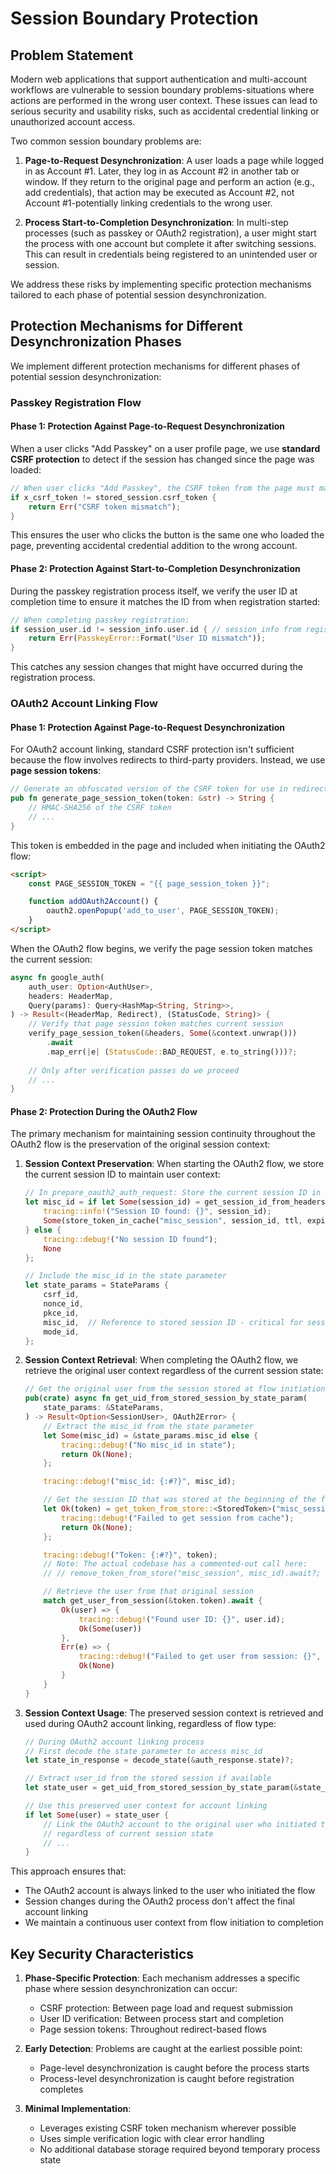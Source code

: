 # Session Boundary Protection

## Problem Statement

Modern web applications that support authentication and multi-account workflows are vulnerable to session boundary problems-situations where actions are performed in the wrong user context. These issues can lead to serious security and usability risks, such as accidental credential linking or unauthorized account access.

Two common session boundary problems are:

1. **Page-to-Request Desynchronization**: 
   A user loads a page while logged in as Account #1. Later, they log in as Account #2 in another tab or window. If they return to the original page and perform an action (e.g., add credentials), that action may be executed as Account #2, not Account #1-potentially linking credentials to the wrong user.

2. **Process Start-to-Completion Desynchronization**: 
   In multi-step processes (such as passkey or OAuth2 registration), a user might start the process with one account but complete it after switching sessions. This can result in credentials being registered to an unintended user or session.

We address these risks by implementing specific protection mechanisms tailored to each phase of potential session desynchronization.

## Protection Mechanisms for Different Desynchronization Phases

We implement different protection mechanisms for different phases of potential session desynchronization:

### Passkey Registration Flow

#### Phase 1: Protection Against Page-to-Request Desynchronization

When a user clicks "Add Passkey" on a user profile page, we use **standard CSRF protection** to detect if the session has changed since the page was loaded:

```rust
// When user clicks "Add Passkey", the CSRF token from the page must match the session
if x_csrf_token != stored_session.csrf_token {
    return Err("CSRF token mismatch");
}
```

This ensures the user who clicks the button is the same one who loaded the page, preventing accidental credential addition to the wrong account.

#### Phase 2: Protection Against Start-to-Completion Desynchronization

During the passkey registration process itself, we verify the user ID at completion time to ensure it matches the ID from when registration started:

```rust
// When completing passkey registration:
if session_user.id != session_info.user.id { // session_info from registration start
    return Err(PasskeyError::Format("User ID mismatch"));
}
```

This catches any session changes that might have occurred during the registration process.

### OAuth2 Account Linking Flow

#### Phase 1: Protection Against Page-to-Request Desynchronization

For OAuth2 account linking, standard CSRF protection isn't sufficient because the flow involves redirects to third-party providers. Instead, we use **page session tokens**:

```rust
// Generate an obfuscated version of the CSRF token for use in redirects
pub fn generate_page_session_token(token: &str) -> String {
    // HMAC-SHA256 of the CSRF token
    // ...
}
```

This token is embedded in the page and included when initiating the OAuth2 flow:

```html
<script>
    const PAGE_SESSION_TOKEN = "{{ page_session_token }}";

    function addOAuth2Account() {
        oauth2.openPopup('add_to_user', PAGE_SESSION_TOKEN);
    }
</script>
```

When the OAuth2 flow begins, we verify the page session token matches the current session:

```rust
async fn google_auth(
    auth_user: Option<AuthUser>,
    headers: HeaderMap,
    Query(params): Query<HashMap<String, String>>,
) -> Result<(HeaderMap, Redirect), (StatusCode, String)> {
    // Verify that page session token matches current session
    verify_page_session_token(&headers, Some(&context.unwrap()))
        .await
        .map_err(|e| (StatusCode::BAD_REQUEST, e.to_string()))?;
    
    // Only after verification passes do we proceed
    // ...
}
```

#### Phase 2: Protection During the OAuth2 Flow

The primary mechanism for maintaining session continuity throughout the OAuth2 flow is the preservation of the original session context:

1. **Session Context Preservation**:
   When starting the OAuth2 flow, we store the current session ID to maintain user context:

   ```rust
   // In prepare_oauth2_auth_request: Store the current session ID in cache
   let misc_id = if let Some(session_id) = get_session_id_from_headers(&headers)? {
       tracing::info!("Session ID found: {}", session_id);
       Some(store_token_in_cache("misc_session", session_id, ttl, expires_at, None).await?)
   } else {
       tracing::debug!("No session ID found");
       None
   };

   // Include the misc_id in the state parameter
   let state_params = StateParams {
       csrf_id,
       nonce_id,
       pkce_id,
       misc_id,  // Reference to stored session ID - critical for session continuity
       mode_id,
   };
   ```

2. **Session Context Retrieval**:
   When completing the OAuth2 flow, we retrieve the original user context regardless of the current session state:

   ```rust
   // Get the original user from the session stored at flow initiation
   pub(crate) async fn get_uid_from_stored_session_by_state_param(
       state_params: &StateParams,
   ) -> Result<Option<SessionUser>, OAuth2Error> {
       // Extract the misc_id from the state parameter
       let Some(misc_id) = &state_params.misc_id else {
           tracing::debug!("No misc_id in state");
           return Ok(None);
       };

       tracing::debug!("misc_id: {:#?}", misc_id);

       // Get the session ID that was stored at the beginning of the flow
       let Ok(token) = get_token_from_store::<StoredToken>("misc_session", misc_id).await else {
           tracing::debug!("Failed to get session from cache");
           return Ok(None);
       };

       tracing::debug!("Token: {:#?}", token);
       // Note: The actual codebase has a commented-out call here:
       // // remove_token_from_store("misc_session", misc_id).await?;

       // Retrieve the user from that original session
       match get_user_from_session(&token.token).await {
           Ok(user) => {
               tracing::debug!("Found user ID: {}", user.id);
               Ok(Some(user))
           },
           Err(e) => {
               tracing::debug!("Failed to get user from session: {}", e);
               Ok(None)
           }
       }
   }
   ```

3. **Session Context Usage**:
   The preserved session context is retrieved and used during OAuth2 account linking, regardless of flow type:

   ```rust
   // During OAuth2 account linking process
   // First decode the state parameter to access misc_id
   let state_in_response = decode_state(&auth_response.state)?;

   // Extract user_id from the stored session if available
   let state_user = get_uid_from_stored_session_by_state_param(&state_in_response).await?;

   // Use this preserved user context for account linking
   if let Some(user) = state_user {
       // Link the OAuth2 account to the original user who initiated the flow
       // regardless of current session state
       // ...
   }
   ```

This approach ensures that:

- The OAuth2 account is always linked to the user who initiated the flow
- Session changes during the OAuth2 process don't affect the final account linking
- We maintain a continuous user context from flow initiation to completion

## Key Security Characteristics

1. **Phase-Specific Protection**: Each mechanism addresses a specific phase where session desynchronization can occur:
   - CSRF protection: Between page load and request submission
   - User ID verification: Between process start and completion
   - Page session tokens: Throughout redirect-based flows

2. **Early Detection**: Problems are caught at the earliest possible point:
   - Page-level desynchronization is caught before the process starts
   - Process-level desynchronization is caught before registration completes

3. **Minimal Implementation**:
   - Leverages existing CSRF token mechanism wherever possible
   - Uses simple verification logic with clear error handling
   - No additional database storage required beyond temporary process state
